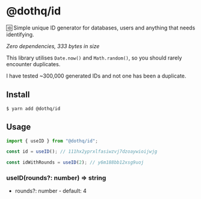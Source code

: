 # @dothq/id
🆔 Simple unique ID generator for databases, users and anything that needs identifying.

*Zero dependencies, 333 bytes in size*

This library utilises `Date.now()` and `Math.random()`, so you should rarely encounter duplicates. 

I have tested ~300,000 generated IDs and not one has been a duplicate.

## Install

```
$ yarn add @dothq/id
```

## Usage

```ts
import { useID } from "@dothq/id";

const id = useID(); // 111hx2yprxlfasiwzvj7dzoaywioijwjg

const idWithRounds = useID(2); // y6m188bb12xsg9uoj
```

### useID(rounds?: number) => string
* rounds?: number - default: 4